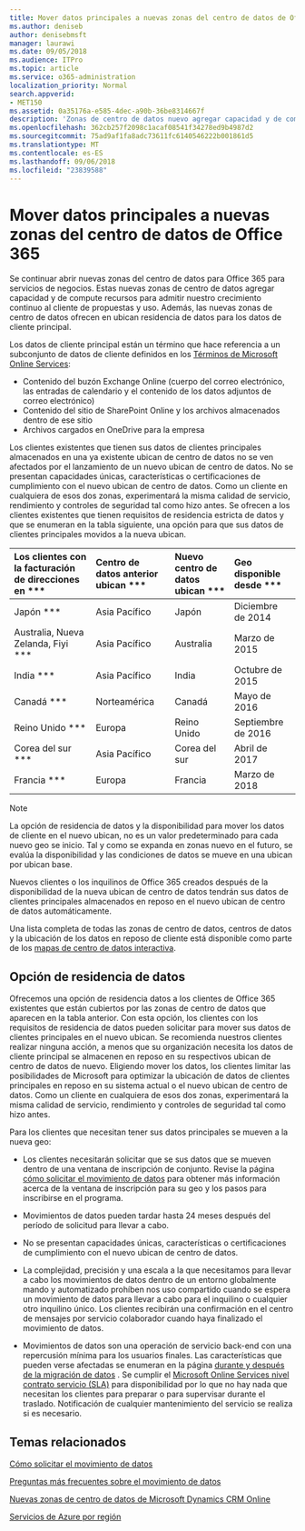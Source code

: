 ```yaml
---
title: Mover datos principales a nuevas zonas del centro de datos de Office 365
ms.author: deniseb
author: denisebmsft
manager: laurawi
ms.date: 09/05/2018
ms.audience: ITPro
ms.topic: article
ms.service: o365-administration
localization_priority: Normal
search.appverid:
- MET150
ms.assetid: 0a35176a-e585-4dec-a90b-36be8314667f
description: 'Zonas de centro de datos nuevo agregar capacidad y de compute recursos para admitir el crecimiento de propuestas y uso de nuestros continuo al cliente. Además, las nuevas zonas de centro de datos ofrecen en ubican residencia de datos para los datos de cliente principal. Los datos de cliente principal están un término que hace referencia a un subconjunto de datos de cliente definidos en los términos de Microsoft Online Services: contenido y los archivos del sitio contenido del buzón Exchange Online (cuerpo del correo electrónico, las entradas de calendario y el contenido de los datos adjuntos de correo electrónico) y SharePoint Online almacena dentro de ese sitio y los archivos cargan en OneDrive para la empresa.'
ms.openlocfilehash: 362cb257f2098c1acaf08541f34278ed9b4987d2
ms.sourcegitcommit: 75ad9af1fa8adc73611fc6140546222b001861d5
ms.translationtype: MT
ms.contentlocale: es-ES
ms.lasthandoff: 09/06/2018
ms.locfileid: "23839588"
---
```

# <a name="moving-core-data-to-new-office-365-datacenter-geos"></a>Mover datos principales a nuevas zonas del centro de datos de Office 365

Se continuar abrir nuevas zonas del centro de datos para Office 365 para servicios de negocios. Estas nuevas zonas de centro de datos agregar capacidad y de compute recursos para admitir nuestro crecimiento continuo al cliente de propuestas y uso. Además, las nuevas zonas de centro de datos ofrecen en ubican residencia de datos para los datos de cliente principal. 

Los datos de cliente principal están un término que hace referencia a un subconjunto de datos de cliente definidos en los [Términos de Microsoft Online Services](https://go.microsoft.com/fwlink/p/?LinkID=249048): 
- Contenido del buzón Exchange Online (cuerpo del correo electrónico, las entradas de calendario y el contenido de los datos adjuntos de correo electrónico)
- Contenido del sitio de SharePoint Online y los archivos almacenados dentro de ese sitio
- Archivos cargados en OneDrive para la empresa 
  
Los clientes existentes que tienen sus datos de clientes principales almacenados en una ya existente ubican de centro de datos no se ven afectados por el lanzamiento de un nuevo ubican de centro de datos. No se presentan capacidades únicas, características o certificaciones de cumplimiento con el nuevo ubican de centro de datos. Como un cliente en cualquiera de esos dos zonas, experimentará la misma calidad de servicio, rendimiento y controles de seguridad tal como hizo antes. Se ofrecen a los clientes existentes que tienen requisitos de residencia estricta de datos y que se enumeran en la tabla siguiente, una opción para que sus datos de clientes principales movidos a la nueva ubican.
  
|Los clientes con la facturación de direcciones en ***|Centro de datos anterior ubican ***|Nuevo centro de datos ubican ***|Geo disponible desde ***|
|:-----|:-----|:-----|:-----|
|Japón ***| Asia Pacífico | Japón | Diciembre de 2014 |
|Australia, Nueva Zelanda, Fiyi ***| Asia Pacífico | Australia | Marzo de 2015 |
|India ***| Asia Pacífico | India | Octubre de 2015 |
|Canadá ***| Norteamérica | Canadá | Mayo de 2016 |
|Reino Unido ***| Europa | Reino Unido | Septiembre de 2016 |
|Corea del sur ***| Asia Pacífico | Corea del sur | Abril de 2017 |
|Francia ***| Europa | Francia | Marzo de 2018 |
   
> [!NOTE]
> La opción de residencia de datos y la disponibilidad para mover los datos de cliente en el nuevo ubican, no es un valor predeterminado para cada nuevo geo se inicio. Tal y como se expanda en zonas nuevo en el futuro, se evalúa la disponibilidad y las condiciones de datos se mueve en una ubican por ubican base. 
  
Nuevos clientes o los inquilinos de Office 365 creados después de la disponibilidad de la nueva ubican de centro de datos tendrán sus datos de clientes principales almacenados en reposo en el nuevo ubican de centro de datos automáticamente.
  
Una lista completa de todas las zonas de centro de datos, centros de datos y la ubicación de los datos en reposo de cliente está disponible como parte de los [mapas de centro de datos interactiva](https://aka.ms/dcmaps). 
  
## <a name="data-residency-option"></a>Opción de residencia de datos

Ofrecemos una opción de residencia datos a los clientes de Office 365 existentes que están cubiertos por las zonas de centro de datos que aparecen en la tabla anterior. Con esta opción, los clientes con los requisitos de residencia de datos pueden solicitar para mover sus datos de clientes principales en el nuevo ubican. Se recomienda nuestros clientes realizar ninguna acción, a menos que su organización necesita los datos de cliente principal se almacenen en reposo en su respectivos ubican de centro de datos de nuevo. Eligiendo mover los datos, los clientes limitar las posibilidades de Microsoft para optimizar la ubicación de datos de clientes principales en reposo en su sistema actual o el nuevo ubican de centro de datos. Como un cliente en cualquiera de esos dos zonas, experimentará la misma calidad de servicio, rendimiento y controles de seguridad tal como hizo antes.
  
Para los clientes que necesitan tener sus datos principales se mueven a la nueva geo:
  
- Los clientes necesitarán solicitar que se sus datos que se mueven dentro de una ventana de inscripción de conjunto. Revise la página [cómo solicitar el movimiento de datos](request-your-data-move.md) para obtener más información acerca de la ventana de inscripción para su geo y los pasos para inscribirse en el programa. 
    
- Movimientos de datos pueden tardar hasta 24 meses después del período de solicitud para llevar a cabo.
    
- No se presentan capacidades únicas, características o certificaciones de cumplimiento con el nuevo ubican de centro de datos.
    
- La complejidad, precisión y una escala a la que necesitamos para llevar a cabo los movimientos de datos dentro de un entorno globalmente mando y automatizado prohíben nos uso compartido cuando se espera un movimiento de datos para llevar a cabo para el inquilino o cualquier otro inquilino único. Los clientes recibirán una confirmación en el centro de mensajes por servicio colaborador cuando haya finalizado el movimiento de datos. 
    
- Movimientos de datos son una operación de servicio back-end con una repercusión mínima para los usuarios finales. Las características que pueden verse afectadas se enumeran en la página [durante y después de la migración de datos](during-and-after-your-data-move.md) . Se cumplir el [Microsoft Online Services nivel contrato servicio (SLA)](https://go.microsoft.com/fwlink/p/?LinkId=523897) para disponibilidad por lo que no hay nada que necesitan los clientes para preparar o para supervisar durante el traslado. Notificación de cualquier mantenimiento del servicio se realiza si es necesario. 
    
## <a name="related-topics"></a>Temas relacionados 
 
[Cómo solicitar el movimiento de datos](request-your-data-move.md)
    
[Preguntas más frecuentes sobre el movimiento de datos](data-move-faq.md)
  
[Nuevas zonas de centro de datos de Microsoft Dynamics CRM Online](https://go.microsoft.com/fwlink/p/?Linkid=615924)
  
[Servicios de Azure por región](https://azure.microsoft.com/en-us/regions/)
  

